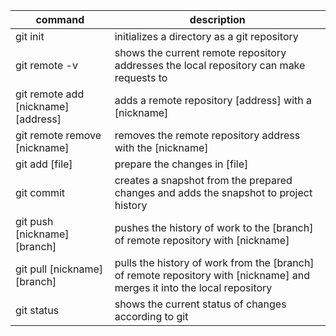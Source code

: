
command | description
--|--
git init | initializes a directory as a git repository
git remote -v | shows the current remote repository addresses the local repository can make requests to
git remote add [nickname] [address] | adds a remote repository [address] with a [nickname]
git remote remove [nickname] | removes the remote repository address with the [nickname]
git add [file] | prepare the changes in [file]
git commit | creates a snapshot from the prepared changes and adds the snapshot to project history
git push [nickname] [branch] | pushes the history of work to the [branch] of remote repository with [nickname]
git pull [nickname] [branch] | pulls the history of work from the [branch] of remote repository with [nickname] and merges it into the local repository
git status | shows the current status of changes according to git
